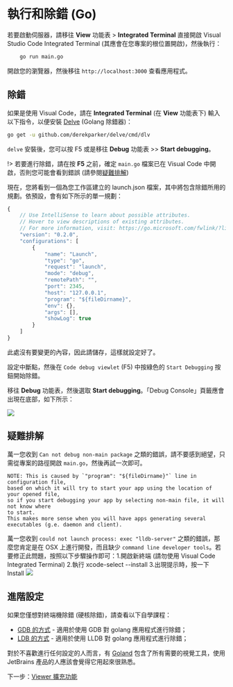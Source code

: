 # 執行和除錯 (Go)

若要啟動伺服器，請移往 **View** 功能表 > **Integrated Terminal** 直接開啟 Visual Studio Code Integrated Terminal (其應會在您專案的根位置開啟)，然後執行：

```bash
    go run main.go
```

開啟您的瀏覽器，然後移往 `http://localhost:3000` 查看應用程式。

## 除錯

如果是使用 Visual Code，請在 **Integrated Terminal** (在 **View** 功能表下) 輸入以下指令，以便安裝 [Delve](https://github.com/derekparker/delve) (Golang 除錯器)：

```bash
go get -u github.com/derekparker/delve/cmd/dlv
```

`delve` 安裝後，您可以按 F5 或是移往 **Debug** 功能表 >> **Start debugging**。 

!> 若要進行除錯，請在按 **F5** 之前，確定 `main.go` 檔案已在 Visual Code 中開啟，否則您可能會看到錯誤 (請參閱[疑難排解](#troubleshooting))

現在，您將看到一個為您工作區建立的 launch.json 檔案，其中將包含除錯所用的規劃。依預設，會有如下所示的單一規劃：

```javascript
{
    // Use IntelliSense to learn about possible attributes.
    // Hover to view descriptions of existing attributes.
    // For more information, visit: https://go.microsoft.com/fwlink/?linkid=830387
    "version": "0.2.0",
    "configurations": [
        {
            "name": "Launch",
            "type": "go",
            "request": "launch",
            "mode": "debug",
            "remotePath": "",
            "port": 2345,
            "host": "127.0.0.1",
            "program": "${fileDirname}",
            "env": {},
            "args": [],
            "showLog": true
        }
    ]
}
```

此處沒有要變更的內容，因此請儲存，這樣就設定好了。

設定中斷點，然後在 `Code debug viewlet` (F5) 中按綠色的 `Start Debugging` 按鈕開始除錯。

移往 **Debug** 功能表，然後選取 **Start debugging**。「Debug Console」頁籤應會出現在底部，如下所示：

![](_media/go/vs_code_debug.png) 

## 疑難排解

萬一您收到 `Can not debug non-main package` 之類的錯誤，請不要感到絕望，只需從專案的路徑開啟 `main.go`，然後再試一次即可。 

    NOTE: This is caused by `"program": "${fileDirname}"` line in configuration file, 
    based on which it will try to start your app using the location of your opened file, 
    so if you start debugging your app by selecting non-main file, it will not know where 
    to start.
    This makes more sense when you will have apps generating several 
    executables (g.e. daemon and client).

萬一您收到 `could not launch process: exec "lldb-server"` 之類的錯誤，那麼您肯定是在 OSX 上進行開發，而且缺少 `command line developer tools`。若要修正此問題，按照以下步驟操作即可：1\.開啟新終端 (請勿使用 Visual Code Integrated Terminal) 2.執行 xcode-select --install 3.出現提示時，按一下 Install ![](_media/go/osx_setup_tools.png) 


## 進階設定

如果您僅想對終端機除錯 (硬核除錯)，請查看以下自學課程：

- [GDB 的方式](https://golang.org/doc/gdb) \- 適用於使用 GDB 對 golang 應用程式進行除錯；
- [LDB 的方式](http://blog.ralch.com/tutorial/golang-debug-with-lldb/) \- 適用於使用 LLDB 對 golang 應用程式進行除錯；


對於不喜歡進行任何設定的人而言，有 [Goland](https://www.jetbrains.com/go/) 包含了所有需要的視覺工具，使用 JetBrains 產品的人應該會覺得它用起來很熟悉。



下一步：[Viewer 擴充功能](/zh-TW/tutorials/extensions)